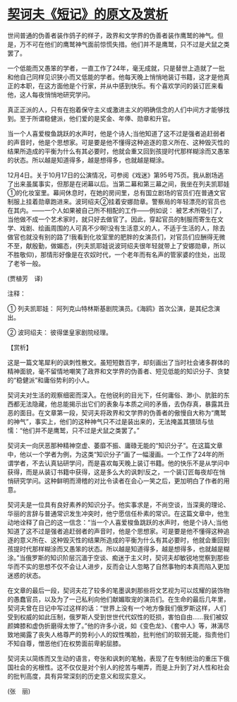 # [契诃夫《短记》的原文及赏析](https://www.vrrw.net/wx/12083.html)

世间普通的伪善者装作鸽子的样子，政界和文学界的伪善者装作鹰鹫的神气。但是，万不可在他们的鹰鹫神气面前惊慌失措。他们并不是鹰鹫，只不过是犬鼠之类罢了。

一个低能而又愚笨的学者，一直工作了24年，毫无成就，只是替世上造就了一批和他自己同样见识狭小而又低能的学者。他每天晚上悄悄地装订书籍，这才是他真正的本职，在这方面他是个行家，并从中感到快乐。有个喜欢学问的装订匠来看他，这人每夜悄悄地研究学问。

真正正派的人，只有在抱着保守主义或激进主义的明确信念的人们中间方才能够找到。至于所谓稳健派，他们爱的是奖金、年俸、勋章和升官。



当一个人喜爱梭鱼跳跃的水声时，他是个诗人;当他知道了这不过是强者追赶弱者的声音时，他是个思想家。可是要是他不懂得这种追逐的意义所在、这种毁灭性的结果所造成的平衡为什么有其必要时，他就会重又回到孩提时代那样糊涂而又愚笨的状态。所以越是知道得多，越是想得多，也就越是糊涂。

12月4日。关于10月17日的公演情况，可参阅《戏迷》第95号75页。我从剧场逃了出来虽属事实，但那是在闭幕以后。当第二幕和第三幕之间，我坐在列夫凯耶娃①的化妆室里。幕间休息时，在她的房间里，总有国立剧场的官员们在普通文官制服上挂着勋章跑进来。波珂绍夫②挂着安娜勋章。警察局的年轻漂亮的官员也在其内。——一个人如果被自己所不相配的工作——例如说： 被艺术所吸引了，当他做不成一个艺术家时，就只好去做官了。因此，穿起官员的制服而寄生在文学、戏剧、绘画周围的人可真不少啊!没有生活意义的人，不适于生活的人，除去做官也就没有别的路了!我看到化妆室里的肥胖的女演员们，对官员们应酬得无微不至，献殷勤，做媚态，(列夫凯耶娃说波珂绍夫很年轻就带上了安娜勋章，所以不胜敬仰)，那情形好像是在农奴时代，一个老年而有名声的管家婆的住处，出现了老爷一般。

(贾植芳　译)

注释：

① 列夫凯耶娃： 阿列克山特林斯基剧院演员。《海鸥》首次公演，是其纪念演出。

② 波珂绍夫： 彼得堡皇家剧院经理。

【赏析】

这是一篇文笔犀利的讽刺性散文。虽短短数百字，却刻画出了当时社会诸多群体的精神面貌，毫不留情地嘲笑了政界和文学界的伪善者、短见低能的知识分子、贪婪的“稳健派”和庸俗势利的小人。

契诃夫对生活的观察细密而深入。在他锐利的目光下，任何庸俗、渺小、肮脏的东西都无法隐藏，他总能揭示出它们的表象与本质之间的矛盾，去伪存真，暴露其丑恶的面目。在文章第一段，契诃夫将政界和文学界的伪善者的傲慢自大称为“鹰鹫的神气”，事实上，他们的这种神气只不过是装出来的，无法掩盖其猥琐与怯懦：“他们并不是鹰鹫，只不过是犬鼠之类罢了。”

契诃夫一向厌恶那种精神空虚、萎靡不振、庸碌无能的“知识分子”。在这篇文章中，他以一个学者为例，为这类“知识分子”画了一幅漫画。一个工作了24年的所谓学者，不去认真钻研学问，而是喜欢每天晚上装订书籍。他的快乐不是从学问中获得，而是从装订书籍中获得，这是多么大的讽刺!反之，一个装订匠每夜却在悄悄研究学问。这种鲜明而滑稽的对比令读者在会心一笑之后，更加明白了作者的用意。

契诃夫是一位具有良好素养的知识分子。他实事求是，不尚空谈，当深奥的理论、华丽的言辞与普通常识发生冲突时，他宁愿信任朴素的常识。在这篇文章中，他生动地诠释了自己的这一信念：“当一个人喜爱梭鱼跳跃的水声时，他是个诗人;当他知道了这不过是强者追赶弱者的声音时，他是个思想家。可是要是他不懂得这种追逐的意义所在、这种毁灭性的结果所造成的平衡为什么有其必要时，他就会重回到孩提时代那样糊涂而又愚笨的状态。所以越是知道得多，越是想得多，也就越是糊涂。”当俄罗斯的知识阶层沉湎于空谈、痴迷于主义时，契诃夫却敏锐地觉察到那些华而不实的思想不仅不会让人进步，反而会让人忽略了自然事物的本真而陷入更加迷惑的状态。

在文章的最后一段，契诃夫花了较多的笔墨讽刺那些将文艺视为可以炫耀的装饰物的愚蠢官员，以及为了一己私利向他们献媚取宠的演员们。在生命的最后几年里，契诃夫曾在日记中写过这样的话：“世界上没有一个地方像我们俄罗斯这样，人们受到权威的如此压制，俄罗斯人受到世世代代奴性的贬损，害怕自由……我们被奴颜婢膝和虚伪折磨得太惨了。”他的许多小说，如《变色龙》、《套中人》等，淋漓尽致地揭露了丧失人格尊严的势利小人的奴性嘴脸，批判他们的软弱无能，指责他们不知自尊，憎恶他们在权势面前卑躬屈膝。

契诃夫以简练而又生动的语言，夸张和讽刺的笔触，表现了在专制统治的重压下俄国社会的劣根性。这不仅仅是对个别人的挖苦与嘲弄，而是上升到了对人性和社会的批判高度，具有异常深刻的历史意义和现实意义。

(张　丽)

